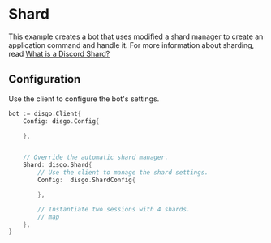 # Shard

This example creates a bot that uses modified a shard manager to create an application command and handle it. For more information about sharding, read [What is a Discord Shard?](/_contributing/concepts/SHARD.md)

## Configuration

Use the client to configure the bot's settings.

```go
bot := disgo.Client{
    Config: disgo.Config{

    },


    // Override the automatic shard manager.
    Shard: disgo.Shard{
        // Use the client to manage the shard settings.
        Config:  disgo.ShardConfig{ 

        },

        // Instantiate two sessions with 4 shards.
        // map
    },
}
```
